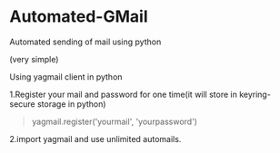 # Automated-GMail
Automated sending of mail using python 

(very simple)

Using yagmail client in python

1.Register your mail and password for one time(it will store in keyring-secure storage in python)
   > yagmail.register('yourmail', 'yourpassword')  

2.import yagmail and use unlimited automails.
